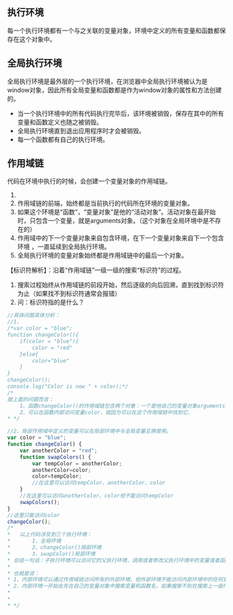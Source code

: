 ## 执行环境
每一个执行环境都有一个与之关联的变量对象，环境中定义的所有变量和函数都保存在这个对象中。

## 全局执行环境
全局执行环境是最外层的一个执行环境，在浏览器中全局执行环境被认为是window对象，因此所有全局变量和函数都是作为window对象的属性和方法创建的。
- 当一个执行环境中的所有代码执行完毕后，该环境被销毁，保存在其中的所有变量和函数定义也随之被销毁。
- 全局执行环境直到退出应用程序时才会被销毁。
- 每一个函数都有自己的执行环境。

## 作用域链
代码在环境中执行的时候，会创建一个变量对象的作用域链。

1. [用途]:保证对执行环境有权访问的所有变量和函数的有序访问。
2. 作用域链的前端，始终都是当前执行的代码所在环境的变量对象。
3. 如果这个环境是“函数”，“变量对象”是他的“活动对象”。活动对象在最开始时，只包含一个变量，就是arguments对象。（这个对象在全局环境中是不存在的）
4. 作用域中的下一个变量对象来自包含环境，在下一个变量对象来自下一个包含环境 ，一直延续到全局执行环境。
5. 全局执行环境的变量对象始终都是作用域链中的最后一个对象。


【标识符解析】：沿着“作用域链”一级一级的搜索“标识符”的过程。
1. 搜索过程始终从作用域链的前段开始，然后逐级的向后回溯，直到找到标识符为止（如果找不到标识符通常会报错）
2. 问：标识符指的是什么？

```javascript
//具体问题具体分析：
//1、
/*var color = "blue";
function changeColor(){
    if(color = "blue"){
        color = "red"
    }else{
        color="blue"
    }
}
changeColor();
console.log("Color is now " + color);*/
/*
就上面的问题而言：
    1、函数changeColor()的作用域链包含两个对象：一个是他自己的变量对象arguments对象，另一个是全局环境的变量对象。
    2、可以在函数内部访问变量color，就因为可以在这个作用域链中找到它、
* */

//2、局部作用域中定义的变量可以在局部环境中与全局变量互换使用。
var color = "blue";
function changeColor() {
    var anotherColor = "red";
    function swapColors() {
        var tempColor = anotherColor;
        anotherColor=color;
        color=tempColor;
        //在这里可以访问tempColor、anotherColor、color
    }
    //在这里可以访问anotherColor、color但不能访问tempColor
    swapColors();
}
//这里只能访问color
changeColor();
/*
*   以上代码涉及到三个执行环境：
*       1、全局环境
*       2、changeColor()局部环境
*       3、swapColor()局部环境
* 总结一句话：子执行环境可以访问它的父执行环境，调用或者修改父执行环境中的变量或者函数；父执行环境不能访问子执行环境。
*
* 也就是说：
* 1、内部环境可以通过作用域链访问所有的外部环境，但外部环境不能访问内部环境中的任何变量和函数。
* 2、内部环境一开始会先在自己的变量对象中搜索变量和函数名，如果搜索不到在搜索上一级作用域链。
*
*
* */
```

